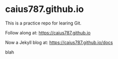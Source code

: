 # caius787.github.io

This is a practice repo for learing Git.

Follow along at:
https://caius787.github.io


Now a Jekyll blog at:
https://caius787.github.io/docs

blah
